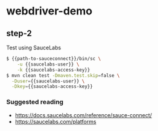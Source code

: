 # webdriver-demo

## step-2
Test using SauceLabs

```sh
$ {{path-to-sauceconnect}}/bin/sc \
    -u {{saucelabs-user}} \
    -k {{saucelabs-access-key}}
$ mvn clean test -Dmaven.test.skip=false \
  -Duser={{saucelabs-user}} \
  -Dkey={{saucelabs-access-key}}
```

### Suggested reading
- https://docs.saucelabs.com/reference/sauce-connect/
- https://saucelabs.com/platforms
